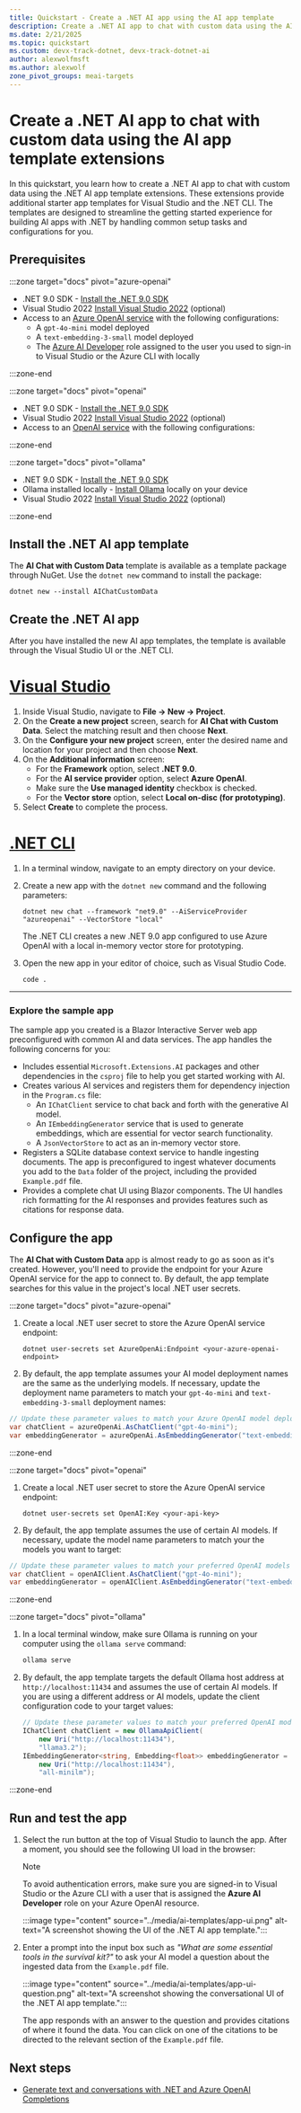 ```yaml
---
title: Quickstart - Create a .NET AI app using the AI app template
description: Create a .NET AI app to chat with custom data using the AI app template extensions and the Microsoft.Extensions.AI libraries
ms.date: 2/21/2025
ms.topic: quickstart
ms.custom: devx-track-dotnet, devx-track-dotnet-ai
author: alexwolfmsft
ms.author: alexwolf
zone_pivot_groups: meai-targets
---
```


# Create a .NET AI app to chat with custom data using the AI app template extensions

In this quickstart, you learn how to create a .NET AI app to chat with custom data using the .NET AI app template extensions. These extensions provide additional starter app templates for Visual Studio and the .NET CLI. The templates are designed to streamline the  getting started experience for building AI apps with .NET by handling common setup tasks and configurations for you.

## Prerequisites

:::zone target="docs" pivot="azure-openai"

* .NET 9.0 SDK - [Install the .NET 9.0 SDK](https://dotnet.microsoft.com/download)
* Visual Studio 2022 [Install Visual Studio 2022](https://code.visualstudio.com/) (optional)
* Access to an [Azure OpenAI service](/azure/ai-services/openai/how-to/provisioned-get-started) with the following configurations:
  - A `gpt-4o-mini` model deployed
  - A `text-embedding-3-small` model deployed
  - The [Azure AI Developer](/azure/role-based-access-control/built-in-roles/ai-machine-learning#azure-ai-developer) role assigned to the user you used to sign-in to Visual Studio or the Azure CLI with locally

:::zone-end

:::zone target="docs" pivot="openai"

* .NET 9.0 SDK - [Install the .NET 9.0 SDK](https://dotnet.microsoft.com/download)
* Visual Studio 2022 [Install Visual Studio 2022](https://code.visualstudio.com/) (optional)
* Access to an [OpenAI service](https://openai.com/api/) with the following configurations:

:::zone-end

:::zone target="docs" pivot="ollama"

* .NET 9.0 SDK - [Install the .NET 9.0 SDK](https://dotnet.microsoft.com/download)
* Ollama installed locally - [Install Ollama](https://ollama.com/) locally on your device
* Visual Studio 2022 [Install Visual Studio 2022](https://code.visualstudio.com/) (optional)

:::zone-end

## Install the .NET AI app template

The **AI Chat with Custom Data** template is available as a template package through NuGet. Use the `dotnet new` command to install  the package:

```dotnetcli
dotnet new --install AIChatCustomData
```

## Create the .NET AI app

After you have installed the new AI app templates, the template is available through the Visual Studio UI or the .NET CLI.

# [Visual Studio](#tab/visual-studio)

1. Inside Visual Studio, navigate to **File -> New -> Project**.
1. On the **Create a new project** screen, search for **AI Chat with Custom Data**. Select the matching result and then choose **Next**.
1. On the **Configure your new project** screen, enter the desired name and location for your project and then choose **Next**.
1. On the **Additional information** screen:
    - For the **Framework** option, select **.NET 9.0**.
    - For the **AI service provider** option, select **Azure OpenAI**.
    - Make sure the **Use managed identity** checkbox is checked.
    - For the **Vector store** option, select **Local on-disc (for prototyping)**.
1. Select **Create** to complete the process.

# [.NET CLI](#tab/dotnet-cli)

1. In a terminal window, navigate to an empty directory on your device.
1. Create a new app with the `dotnet new` command and the following parameters:

    ```dotnetcli
    dotnet new chat --framework "net9.0" --AiServiceProvider "azureopenai" --VectorStore "local"
    ```

    The .NET CLI creates a new .NET 9.0 app configured to use Azure OpenAI with a local in-memory vector store for prototyping.

1. Open the new app in your editor of choice, such as Visual Studio Code.

    ```dotnetcli
    code .
    ```

---

### Explore the sample app

The sample app you created is a Blazor Interactive Server web app preconfigured with common AI and data services. The app handles the following concerns for you:

- Includes essential `Microsoft.Extensions.AI` packages and other dependencies in the `csproj` file to help you get started working with AI.
- Creates various AI services and registers them for dependency injection in the `Program.cs` file:
  - An `IChatClient` service to chat back and forth with the generative AI model.
  - An `IEmbeddingGenerator` service that is used to generate embeddings, which are essential for vector search functionality.
  - A `JsonVectorStore` to act as an in-memory vector store.
- Registers a SQLite database context service to handle ingesting documents. The app is preconfigured to ingest whatever documents you add to the `Data` folder of the project, including the provided `Example.pdf` file.
- Provides a complete chat UI using Blazor components. The UI handles rich formatting for the AI responses and provides features such as citations for response data.

## Configure the app

The **AI Chat with Custom Data** app is almost ready to go as soon as it's created. However, you'll need to provide the endpoint for your Azure OpenAI service for the app to connect to. By default, the app template searches for this value in the project's local .NET user secrets.

:::zone target="docs" pivot="azure-openai"

1. Create a local .NET user secret to store the Azure OpenAI service endpoint:

    ```dotnetcli
    dotnet user-secrets set AzureOpenAi:Endpoint <your-azure-openai-endpoint>
    ```

1. By default, the app template assumes your AI model deployment names are the same as the underlying models. If necessary, update the deployment name parameters to match your `gpt-4o-mini` and `text-embedding-3-small` deployment names:

```csharp
// Update these parameter values to match your Azure OpenAI model deployment names
var chatClient = azureOpenAi.AsChatClient("gpt-4o-mini");
var embeddingGenerator = azureOpenAi.AsEmbeddingGenerator("text-embedding-3-small");
```

:::zone-end

:::zone target="docs" pivot="openai"

1. Create a local .NET user secret to store the Azure OpenAI service endpoint:

    ```dotnetcli
    dotnet user-secrets set OpenAI:Key <your-api-key>
    ```

1. By default, the app template assumes the use of certain AI models. If necessary, update the model name parameters to match your the models you want to target:

```csharp
// Update these parameter values to match your preferred OpenAI models
var chatClient = openAIClient.AsChatClient("gpt-4o-mini");
var embeddingGenerator = openAIClient.AsEmbeddingGenerator("text-embedding-3-small");
```

:::zone-end

:::zone target="docs" pivot="ollama"

1. In a local terminal window, make sure Ollama is running on your computer using the `ollama serve` command:

    ```bash
    ollama serve
    ```

1. By default, the app template targets the default Ollama host address at `http://localhost:11434` and assumes the use of certain AI models. If you are using a different address or AI models, update the client configuration code to your target values:

    ```csharp
    // Update these parameter values to match your preferred OpenAI models
    IChatClient chatClient = new OllamaApiClient(
        new Uri("http://localhost:11434"),
        "llama3.2");
    IEmbeddingGenerator<string, Embedding<float>> embeddingGenerator = new OllamaApiClient(
        new Uri("http://localhost:11434"),
        "all-minilm");
    ```

:::zone-end

## Run and test the app

1. Select the run button at the top of Visual Studio to launch the app. After a moment, you should see the following UI load in the browser:

    > [!NOTE]
    > To avoid authentication errors, make sure you are signed-in to Visual Studio or the Azure CLI with a user that is assigned the **Azure AI Developer** role on your Azure OpenAI resource.

    :::image type="content" source="../media/ai-templates/app-ui.png" alt-text="A screenshot showing the UI of the .NET AI app template.":::

1. Enter a prompt into the input box such as *"What are some essential tools in the survival kit?"* to ask your AI model a question about the ingested data from the `Example.pdf` file.

    :::image type="content" source="../media/ai-templates/app-ui-question.png" alt-text="A screenshot showing the conversational UI of the .NET AI app template.":::

    The app responds with an answer to the question and provides citations of where it found the data. You can click on one of the citations to be directed to the relevant section of the `Example.pdf` file.

## Next steps

- [Generate text and conversations with .NET and Azure OpenAI Completions](/training/modules/open-ai-dotnet-text-completions/)
